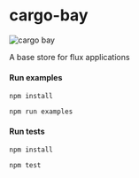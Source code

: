 # cargo-bay

![cargo bay](http://i.imgur.com/sU7JTWh.jpg)

A base store for flux applications

#### Run examples

```
npm install

npm run examples
```

#### Run tests

```
npm install

npm test
```